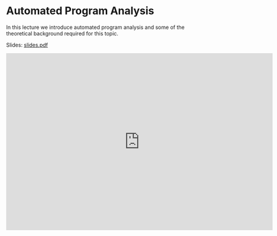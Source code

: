 # Automated Program Analysis

In this lecture we introduce automated program analysis and some of the theoretical background required for this topic.

Slides: [slides.pdf](/resources/lecture_slides/program_analysis.pdf)

<center>
    <iframe width="720" height="480" src="https://www.youtube.com/embed/KkwM1rcCLv0" title="YouTube video player" frameborder="0" allow="accelerometer; autoplay; clipboard-write; encrypted-media; gyroscope; picture-in-picture; web-share" allowfullscreen></iframe>
</center>
